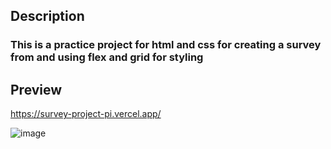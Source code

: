 ## Description
### This is a practice project for html and css for creating a survey from and using flex and grid for styling

## Preview

https://survey-project-pi.vercel.app/

![image](https://github.com/user-attachments/assets/7d81d21c-5e99-4643-ac65-0539c4d28135)
